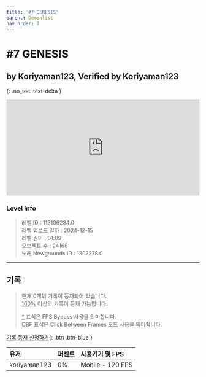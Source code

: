 ```yaml
---   
title: '#7 GENESIS'   
parent: Demonlist   
nav_order: 7   
---
```

# #7 GENESIS   
## by Koriyaman123, Verified by Koriyaman123   
{: .no_toc .text-delta }   
<p>
<iframe allow="accelerometer; autoplay; clipboard-write; encrypted-media; gyroscope; picture-in-picture" allowfullscreen="true" frameborder="0" height="250px" src="https://www.youtube.com/embed/-Va877PcCes" width="100%"></iframe>
</p>

### Level Info
> 레벨 ID : 113106234.0   
> 레벨 업로드 일자 : 2024-12-15   
> 레벨 길이 : 01:09   
> 오브젝트 수 : 24166   
> 노래 Newgrounds ID : 1307278.0   




---

## 기록   

> 현재 0개의 기록이 등재되어 있습니다.  
> <U>100%</U> 이상의 기록이 등재 가능합니다. 
>    
> <U>*</U> 표식은 FPS Bypass 사용을 의미합니다.   
> <U>CBF</U>  표식은 Click Between Frames 모드 사용을 의미합니다.   

[기록 등재 신청하기](https://gmdquackforum.site/submit.html){: .btn .btn-blue }   

| 유저         | 퍼센트             | 사용기기 및 FPS |   
|:-------------|:------------------|:---------------|   
| koriyaman123  | 0%               | Mobile - 120 FPS |   
